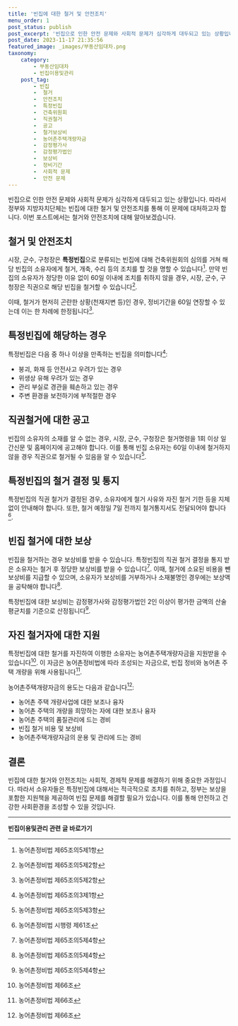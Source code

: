 ```yaml
---
title: '빈집에 대한 철거 및 안전조치'
menu_order: 1
post_status: publish
post_excerpt: '빈집으로 인한 안전 문제와 사회적 문제가 심각하게 대두되고 있는 상황입니다. 따라서 정부와 지방자치단체는 빈집에 대한 철거 및 안전조치를 통해 이 문제에 대처하고자 합니다. 이번 포스트에서는 철거와 안전조치에 대해 알아보겠습니다.'
post_date: 2023-11-17 21:35:56
featured_image: _images/부동산임대차.png
taxonomy:
    category:
        - 부동산임대차
        - 빈집이용및관리
    post_tag:
        - 빈집
        -  철거
        -  안전조치
        -  특정빈집
        -  건축위원회
        -  직권철거
        -  공고
        -  철거보상비
        -  농어촌주택개량자금
        -  감정평가사
        -  감정평가법인
        -  보상비
        -  정비기간
        -  사회적 문제
        -  안전 문제
---
```



빈집으로 인한 안전 문제와 사회적 문제가 심각하게 대두되고 있는 상황입니다. 따라서 정부와 지방자치단체는 빈집에 대한 철거 및 안전조치를 통해 이 문제에 대처하고자 합니다. 이번 포스트에서는 철거와 안전조치에 대해 알아보겠습니다.

## 철거 및 안전조치

시장, 군수, 구청장은 **특정빈집**으로 분류되는 빈집에 대해 건축위원회의 심의를 거쳐 해당 빈집의 소유자에게 철거, 개축, 수리 등의 조치를 할 것을 명할 수 있습니다[^1]. 만약 빈집의 소유자가 정당한 이유 없이 60일 이내에 조치를 취하지 않을 경우, 시장, 군수, 구청장은 직권으로 해당 빈집을 철거할 수 있습니다[^2].

이때, 철거가 현저히 곤란한 상황(천재지변 등)인 경우, 정비기간을 60일 연장할 수 있는데 이는 한 차례에 한정됩니다[^2].

## 특정빈집에 해당하는 경우

특정빈집은 다음 중 하나 이상을 만족하는 빈집을 의미합니다[^3]:
- 붕괴, 화재 등 안전사고 우려가 있는 경우
- 위생상 유해 우려가 있는 경우
- 관리 부실로 경관을 훼손하고 있는 경우
- 주변 환경을 보전하기에 부적절한 경우

## 직권철거에 대한 공고

빈집의 소유자의 소재를 알 수 없는 경우, 시장, 군수, 구청장은 철거명령을 1회 이상 일간신문 및 홈페이지에 공고해야 합니다. 이를 통해 빈집 소유자는 60일 이내에 철거하지 않을 경우 직권으로 철거될 수 있음을 알 수 있습니다[^4].

## 특정빈집의 철거 결정 및 통지

특정빈집의 직권 철거가 결정된 경우, 소유자에게 철거 사유와 자진 철거 기한 등을 지체 없이 안내해야 합니다. 또한, 철거 예정일 7일 전까지 철거통지서도 전달되어야 합니다[^5].

## 빈집 철거에 대한 보상

빈집을 철거하는 경우 보상비를 받을 수 있습니다. 특정빈집의 직권 철거 결정을 통지 받은 소유자는 철거 후 정당한 보상비를 받을 수 있습니다[^6]. 이때, 철거에 소요된 비용을 뺀 보상비를 지급할 수 있으며, 소유자가 보상비를 거부하거나 소재불명인 경우에는 보상액을 공탁해야 합니다[^6].

특정빈집에 대한 보상비는 감정평가사와 감정평가법인 2인 이상이 평가한 금액의 산술평균치를 기준으로 산정됩니다[^6].

## 자진 철거자에 대한 지원

특정빈집에 대한 철거를 자진하여 이행한 소유자는 농어촌주택개량자금을 지원받을 수 있습니다[^7]. 이 자금은 농어촌정비법에 따라 조성되는 자금으로, 빈집 정비와 농어촌 주택 개량을 위해 사용됩니다[^7].

농어촌주택개량자금의 용도는 다음과 같습니다[^7]:
- 농어촌 주택 개량사업에 대한 보조나 융자
- 농어촌 주택의 개량을 희망하는 자에 대한 보조나 융자
- 농어촌 주택의 품질관리에 드는 경비
- 빈집 철거 비용 및 보상비
- 농어촌주택개량자금의 운용 및 관리에 드는 경비

## 결론

빈집에 대한 철거와 안전조치는 사회적, 경제적 문제를 해결하기 위해 중요한 과정입니다. 따라서 소유자들은 특정빈집에 대해서는 적극적으로 조치를 취하고, 정부는 보상을 포함한 지원책을 제공하여 빈집 문제를 해결할 필요가 있습니다. 이를 통해 안전하고 건강한 사회환경을 조성할 수 있을 것입니다.

[^1]: 농어촌정비법 제65조의5제1항
[^2]: 농어촌정비법 제65조의5제2항
[^3]: 농어촌정비법 제65조의3제1항
[^4]: 농어촌정비법 제65조의5제3항
[^5]: 농어촌정비법 시행령 제61조
[^6]: 농어촌정비법 제65조의5제4항
[^7]: 농어촌정비법 제66조

<!-- wp:separator -->
<hr class="wp-block-separator has-alpha-channel-opacity"/>
<!-- /wp:separator -->

<!-- wp:group {"backgroundColor":"base","layout":{"type":"constrained"}} -->
<div class="wp-block-group has-base-background-color has-background"><!-- wp:paragraph {"align":"center","fontSize":"medium"} -->
<p class="has-text-align-center has-large-font-size"><strong>빈집이용및관리 관련 글 바로가기</strong></p>
<!-- /wp:paragraph -->


<!-- wp:latest-posts
{"categories":[{"id":23496,"count":19,"description":"","link":"https://uknowlaw.com/category/%eb%b9%88%ec%a7%91%ec%9d%b4%ec%9a%a9%eb%b0%8f%ea%b4%80%eb%a6%ac/","name":"빈집이용및관리","slug":"빈집이용및관리","taxonomy":"category","parent":0,"meta":[],"_links":{"self":[{"href":"https://uknowlaw.com/wp-json/wp/v2/categories/23496"}],"collection":[{"href":"https://uknowlaw.com/wp-json/wp/v2/categories"}],"about":[{"href":"https://uknowlaw.com/wp-json/wp/v2/taxonomies/category"}],"wp:post_type":[{"href":"https://uknowlaw.com/wp-json/wp/v2/posts?categories=23496"}],"curies":[{"name":"wp","href":"https://api.w.org/{rel}","templated":true}]}}],"postsToShow":100,"excerptLength":28,"postLayout":"grid","columns":2,"featuredImageAlign":"left","featuredImageSizeSlug":"large","fontSize":"small"} /--></div>
<!-- /wp:group -->